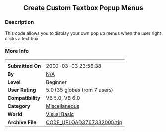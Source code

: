 ﻿<div align="center">

## Create Custom Textbox Popup Menus


</div>

### Description

This code allows you to display your own pop up menus when the user right clicks a text box
 
### More Info
 


<span>             |<span>
---                |---
**Submitted On**   |2000-03-03 23:56:38
**By**             |[N/A](https://github.com/Planet-Source-Code/PSCIndex/blob/master/ByAuthor/empty.md)
**Level**          |Beginner
**User Rating**    |5.0 (35 globes from 7 users)
**Compatibility**  |VB 5\.0, VB 6\.0
**Category**       |[Miscellaneous](https://github.com/Planet-Source-Code/PSCIndex/blob/master/ByCategory/miscellaneous__1-1.md)
**World**          |[Visual Basic](https://github.com/Planet-Source-Code/PSCIndex/blob/master/ByWorld/visual-basic.md)
**Archive File**   |[CODE\_UPLOAD3767332000\.zip](https://github.com/Planet-Source-Code/create-custom-textbox-popup-menus__1-6399/archive/master.zip)








